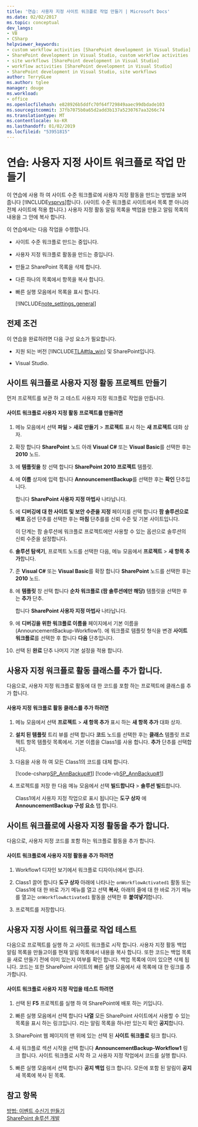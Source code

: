 ```yaml
---
title: '연습: 사용자 지정 사이트 워크플로 작업 만들기 | Microsoft Docs'
ms.date: 02/02/2017
ms.topic: conceptual
dev_langs:
- VB
- CSharp
helpviewer_keywords:
- custom workflow activities [SharePoint development in Visual Studio]
- SharePoint development in Visual Studio, custom workflow activities
- site workflows [SharePoint development in Visual Studio]
- workflow activities [SharePoint development in Visual Studio]
- SharePoint development in Visual Studio, site workflows
author: TerryGLee
ms.author: tglee
manager: douge
ms.workload:
- office
ms.openlocfilehash: e828926b5ddfc70f64f729849aaec99dbdade103
ms.sourcegitcommit: 37fb7075b0a65d2add3b137a5230767aa3266c74
ms.translationtype: MT
ms.contentlocale: ko-KR
ms.lasthandoff: 01/02/2019
ms.locfileid: "53951815"
---
```

# <a name="walkthrough-create-a-custom-site-workflow-activity"></a>연습: 사용자 지정 사이트 워크플로 작업 만들기
  이 연습에 사용 하 여 사이트 수준 워크플로에 사용자 지정 활동을 만드는 방법을 보여 줍니다 [!INCLUDE[vsprvs](../sharepoint/includes/vsprvs-md.md)]합니다. (사이트 수준 워크플로 사이트에서 목록 뿐 아니라 전체 사이트에 적용 합니다.) 사용자 지정 활동 알림 목록을 백업을 만들고 알림 목록의 내용을 그 안에 복사 합니다.  
  
 이 연습에서는 다음 작업을 수행합니다.  
  
- 사이트 수준 워크플로 만드는 중입니다.  
  
- 사용자 지정 워크플로 활동을 만드는 중입니다.  
  
- 만들고 SharePoint 목록을 삭제 합니다.  
  
- 다른 하나의 목록에서 항목을 복사 합니다.  
  
- 빠른 실행 모음에서 목록을 표시 합니다.  
  
  [!INCLUDE[note_settings_general](../sharepoint/includes/note-settings-general-md.md)]  
  
## <a name="prerequisites"></a>전제 조건  
 이 연습을 완료하려면 다음 구성 요소가 필요합니다.  
  
-   지원 되는 버전 [!INCLUDE[TLA#tla_win](../sharepoint/includes/tlasharptla-win-md.md)] 및 SharePoint입니다.
  
-   Visual Studio.  
  
## <a name="create-a-site-workflow-custom-activity-project"></a>사이트 워크플로 사용자 지정 활동 프로젝트 만들기
 먼저 프로젝트를 보관 하 고 테스트 사용자 지정 워크플로 작업을 만듭니다.  
  
#### <a name="to-create-a-site-workflow-custom-activity-project"></a>사이트 워크플로 사용자 지정 활동 프로젝트를 만들려면  
  
1.  메뉴 모음에서 선택 **파일** > **새로 만들기** > **프로젝트** 표시 하는 **새 프로젝트** 대화 상자.  
  
2.  확장 합니다 **SharePoint** 노드 아래 **Visual C#** 또는 **Visual Basic**를 선택한 후는 **2010** 노드.  
  
3.  에 **템플릿을** 창 선택 합니다 **SharePoint 2010 프로젝트** 템플릿.  
  
4.  에 **이름** 상자에 입력 합니다 **AnnouncementBackup**를 선택한 후는 **확인** 단추입니다.  
  
     합니다 **SharePoint 사용자 지정 마법사** 나타납니다.  
  
5.  에 **디버깅에 대 한 사이트 및 보안 수준을 지정** 페이지를 선택 합니다 **팜 솔루션으로 배포** 옵션 단추를 선택한 후는 **마침** 단추를를 신뢰 수준 및 기본 사이트입니다.  
  
     이 단계는 팜 솔루션에 워크플로 프로젝트에만 사용할 수 있는 옵션으로 솔루션의 신뢰 수준을 설정합니다.  
  
6.  **솔루션 탐색기**, 프로젝트 노드를 선택한 다음, 메뉴 모음에서 **프로젝트** > **새 항목 추가**합니다.  
  
7.  준 **Visual C#** 또는 **Visual Basic**를 확장 합니다 **SharePoint** 노드를 선택한 후는 **2010** 노드.  
  
8.  에 **템플릿** 창 선택 합니다 **순차 워크플로 (팜 솔루션에만 해당)** 템플릿을 선택한 후는 **추가** 단추.  
  
     합니다 **SharePoint 사용자 지정 마법사** 나타납니다.  
  
9. 에 **디버깅을 위한 워크플로 이름을** 페이지에서 기본 이름을 (AnnouncementBackup-Workflow1). 에 워크플로 템플릿 형식을 변경 **사이트 워크플로**를 선택한 후 합니다 **다음** 단추입니다.  
  
10. 선택 된 **완료** 단추 나머지 기본 설정을 적용 합니다.  
  
## <a name="add-a-custom-workflow-activity-class"></a>사용자 지정 워크플로 활동 클래스를 추가 합니다.
 다음으로, 사용자 지정 워크플로 활동에 대 한 코드를 포함 하는 프로젝트에 클래스를 추가 합니다.  
  
#### <a name="to-add-a-custom-workflow-activity-class"></a>사용자 지정 워크플로 활동 클래스를 추가 하려면  
  
1.  메뉴 모음에서 선택 **프로젝트** > **새 항목 추가** 표시 하는 **새 항목 추가** 대화 상자.  
  
2.  **설치 된 템플릿** 트리 뷰를 선택 합니다 **코드** 노드를 선택한 후는 **클래스** 템플릿 프로젝트 항목 템플릿 목록에서. 기본 이름을 Class1를 사용 합니다. **추가** 단추를 선택합니다.  
  
3.  다음을 사용 하 여 모든 Class1의 코드를 대체 합니다.  
  
     [!code-csharp[SP_AnnBackup#1](../sharepoint/codesnippet/CSharp/announcementbackup/class1.cs#1)]
     [!code-vb[SP_AnnBackup#1](../sharepoint/codesnippet/VisualBasic/announcementbackupvb/class1.vb#1)]  
  
4.  프로젝트를 저장 한 다음 메뉴 모음에서 선택 **빌드합니다** > **솔루션 빌드**합니다.  
  
     Class1에서 사용자 지정 작업으로 표시 됩니다는 **도구 상자** 에 **AnnouncementBackup 구성 요소** 탭 합니다.  
  
## <a name="add-the-custom-activity-to-the-site-workflow"></a>사이트 워크플로에 사용자 지정 활동을 추가 합니다.
 다음으로, 사용자 지정 코드를 포함 하는 워크플로 활동을 추가 합니다.  
  
#### <a name="to-add-a-custom-activity-to-the-site-workflow"></a>사이트 워크플로에 사용자 지정 활동을 추가 하려면
  
1.  Workflow1 디자인 보기에서 워크플로 디자이너에서 엽니다.  
  
2.  Class1 끌어 합니다 **도구 상자** 아래에 나타나는 `onWorkflowActivated1` 활동 또는 Class1에 대 한 바로 가기 메뉴를 열고 선택 **복사**, 아래의 줄에 대 한 바로 가기 메뉴를 열고는 `onWorkflowActivated1` 활동을 선택한 후 **붙여넣기**합니다.  
  
3.  프로젝트를 저장합니다.  
  
## <a name="test-the-site-workflow-custom-activity"></a>사용자 지정 사이트 워크플로 작업 테스트
 다음으로 프로젝트를 실행 하 고 사이트 워크플로 시작 합니다. 사용자 지정 활동 백업 알림 목록을 만들고이를 현재 알림 목록에서 내용을 복사 합니다. 또한 코드는 백업 목록을 새로 만들기 전에 이미 있는지 여부를 확인 합니다. 백업 목록에 이미 있으면 삭제 됩니다. 코드는 또한 SharePoint 사이트의 빠른 실행 모음에서 새 목록에 대 한 링크를 추가합니다.  
  
#### <a name="to-test-the-site-workflow-custom-activity"></a>사이트 워크플로 사용자 지정 작업을 테스트 하려면  
  
1.  선택 된 **F5** 프로젝트를 실행 하 여 SharePoint에 배포 하는 키입니다.  
  
2.  빠른 실행 모음에서 선택 합니다 **나열** 모든 SharePoint 사이트에서 사용할 수 있는 목록을 표시 하는 링크입니다. 라는 알림 목록을 하나만 있는지 확인 **공지**합니다.  
  
3.  SharePoint 웹 페이지의 맨 위에 있는 선택 된 **사이트 워크플로** 링크 합니다.  
  
4.  새 워크플로 섹션 시작을 선택 합니다 **AnnouncementBackup-Workflow1** 링크 합니다. 사이트 워크플로 시작 하 고 사용자 지정 작업에서 코드를 실행 합니다.  
  
5.  빠른 실행 모음에서 선택 합니다 **공지 백업** 링크 합니다. 모든에 포함 된 알림이 **공지** 새 목록에 복사 된 목록.  
  
## <a name="see-also"></a>참고 항목
 [방법: 이벤트 수신기 만들기](../sharepoint/how-to-create-an-event-receiver.md)   
 [SharePoint 솔루션 개발](../sharepoint/developing-sharepoint-solutions.md)  
